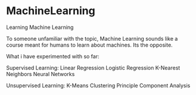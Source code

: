# MachineLearning
Learning Machine Learning

To someone unfamiliar with the topic, Machine Learning sounds like a course meant for humans to learn about machines. 
Its the opposite.

What i have experimented with so far:

Supervised Learning:
  Linear Regression
  Logistic Regression
  K-Nearest Neighbors
  Neural Networks
  
Unsupervised Learning:
  K-Means Clustering
  Principle Component Analysis
  

